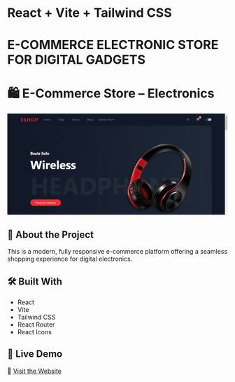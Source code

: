 # React + Vite + Tailwind CSS


# E-COMMERCE ELECTRONIC STORE FOR DIGITAL GADGETS


# 🛍️ E-Commerce Store – Electronics

![Project Preview](./src/assets/ecormmerce%20image%20demo.png)

## 🌟 About the Project  
This is a modern, fully responsive e-commerce platform offering a seamless shopping experience for digital electronics. 

## 🛠️ Built With  
- React
- Vite
- Tailwind CSS
- React Router
- React Icons



## 🚀 Live Demo  
🔗 [Visit the Website](https://e-cormmerce-shopping-platform.vercel.app/)







